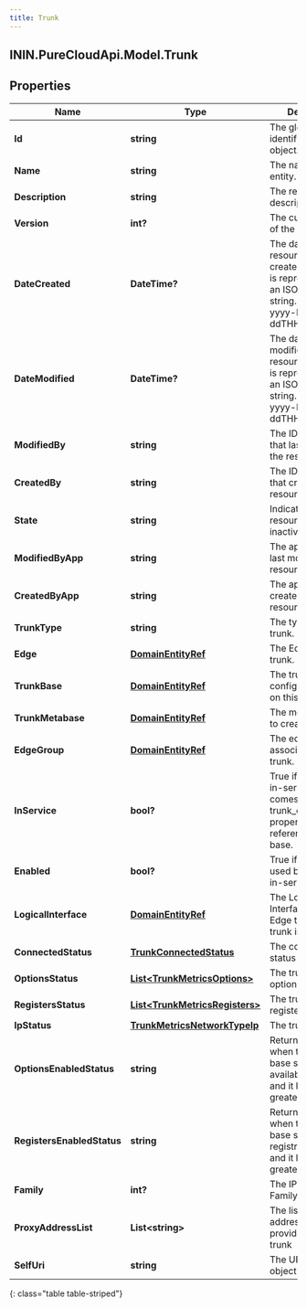 ```yaml
---
title: Trunk
---
```

## ININ.PureCloudApi.Model.Trunk

## Properties

|Name | Type | Description | Notes|
|------------ | ------------- | ------------- | -------------|
| **Id** | **string** | The globally unique identifier for the object. | [optional] |
| **Name** | **string** | The name of the entity. | |
| **Description** | **string** | The resource&#39;s description. | [optional] |
| **Version** | **int?** | The current version of the resource. | [optional] |
| **DateCreated** | **DateTime?** | The date the resource was created. Date time is represented as an ISO-8601 string. For example: yyyy-MM-ddTHH:mm:ss.SSSZ | [optional] |
| **DateModified** | **DateTime?** | The date of the last modification to the resource. Date time is represented as an ISO-8601 string. For example: yyyy-MM-ddTHH:mm:ss.SSSZ | [optional] |
| **ModifiedBy** | **string** | The ID of the user that last modified the resource. | [optional] |
| **CreatedBy** | **string** | The ID of the user that created the resource. | [optional] |
| **State** | **string** | Indicates if the resource is active, inactive, or deleted. | [optional] |
| **ModifiedByApp** | **string** | The application that last modified the resource. | [optional] |
| **CreatedByApp** | **string** | The application that created the resource. | [optional] |
| **TrunkType** | **string** | The type of this trunk. | [optional] |
| **Edge** | [**DomainEntityRef**](DomainEntityRef.html) | The Edge using this trunk. | [optional] |
| **TrunkBase** | [**DomainEntityRef**](DomainEntityRef.html) | The trunk base configuration used on this trunk. | [optional] |
| **TrunkMetabase** | [**DomainEntityRef**](DomainEntityRef.html) | The metabase used to create this trunk. | [optional] |
| **EdgeGroup** | [**DomainEntityRef**](DomainEntityRef.html) | The edge group associated with this trunk. | [optional] |
| **InService** | **bool?** | True if this trunk is in-service.  This comes from the trunk_enabled property of the referenced trunk base. | [optional] |
| **Enabled** | **bool?** | True if the Edge used by this trunk is in-service | [optional] |
| **LogicalInterface** | [**DomainEntityRef**](DomainEntityRef.html) | The Logical Interface on the Edge to which the trunk is assigned. | [optional] |
| **ConnectedStatus** | [**TrunkConnectedStatus**](TrunkConnectedStatus.html) | The connected status of the trunk | [optional] |
| **OptionsStatus** | [**List&lt;TrunkMetricsOptions&gt;**](TrunkMetricsOptions.html) | The trunk optionsStatus | [optional] |
| **RegistersStatus** | [**List&lt;TrunkMetricsRegisters&gt;**](TrunkMetricsRegisters.html) | The trunk registersStatus | [optional] |
| **IpStatus** | [**TrunkMetricsNetworkTypeIp**](TrunkMetricsNetworkTypeIp.html) | The trunk ipStatus | [optional] |
| **OptionsEnabledStatus** | **string** | Returns Enabled when the trunk base supports the availability interval and it has a value greater than 0. | [optional] |
| **RegistersEnabledStatus** | **string** | Returns Enabled when the trunk base supports the registration interval and it has a value greater than 0. | [optional] |
| **Family** | **int?** | The IP Network Family of the trunk | [optional] |
| **ProxyAddressList** | **List&lt;string&gt;** | The list of proxy addresses (ports if provided) for the trunk | [optional] |
| **SelfUri** | **string** | The URI for this object | [optional] |
{: class="table table-striped"}


